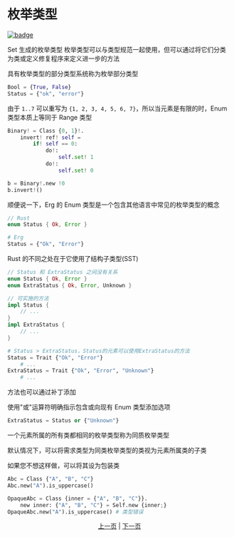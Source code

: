 # 枚举类型

[![badge](https://img.shields.io/endpoint.svg?url=https%3A%2F%2Fgezf7g7pd5.execute-api.ap-northeast-1.amazonaws.com%2Fdefault%2Fsource_up_to_date%3Fowner%3Derg-lang%26repos%3Derg%26ref%3Dmain%26path%3Ddoc/EN/syntax/type/11_enum.md%26commit_hash%3D14b0c449efc9e9da3e10a09c912a960ecfaf1c9d)](https://gezf7g7pd5.execute-api.ap-northeast-1.amazonaws.com/default/source_up_to_date?owner=erg-lang&repos=erg&ref=main&path=doc/EN/syntax/type/11_enum.md&commit_hash=14b0c449efc9e9da3e10a09c912a960ecfaf1c9d)

Set 生成的枚举类型
枚举类型可以与类型规范一起使用，但可以通过将它们分类为类或定义修复程序来定义进一步的方法

具有枚举类型的部分类型系统称为枚举部分类型

```python
Bool = {True, False}
Status = {"ok", "error"}
```

由于 `1..7` 可以重写为 `{1, 2, 3, 4, 5, 6, 7}`，所以当元素是有限的时，Enum 类型本质上等同于 Range 类型

```python
Binary! = Class {0, 1}!.
    invert! ref! self =
        if! self == 0:
            do!:
                self.set! 1
            do!:
                self.set! 0

b = Binary!.new !0
b.invert!()
```

顺便说一下，Erg 的 Enum 类型是一个包含其他语言中常见的枚举类型的概念

```rust
// Rust
enum Status { Ok, Error }
```

```python
# Erg
Status = {"Ok", "Error"}
```

Rust 的不同之处在于它使用了结构子类型(SST)

```rust
// Status 和 ExtraStatus 之间没有关系
enum Status { Ok, Error }
enum ExtraStatus { Ok, Error, Unknown }

// 可实施的方法
impl Status {
    // ...
}
impl ExtraStatus {
    // ...
}
```

```python
# Status > ExtraStatus，Status的元素可以使用ExtraStatus的方法
Status = Trait {"Ok", "Error"}
    # ...
ExtraStatus = Trait {"Ok", "Error", "Unknown"}
    # ...
```

方法也可以通过补丁添加

使用"或"运算符明确指示包含或向现有 Enum 类型添加选项

```python
ExtraStatus = Status or {"Unknown"}
```

一个元素所属的所有类都相同的枚举类型称为同质枚举类型

默认情况下，可以将需求类型为同类枚举类型的类视为元素所属类的子类

如果您不想这样做，可以将其设为包装类

```python
Abc = Class {"A", "B", "C"}
Abc.new("A").is_uppercase()

OpaqueAbc = Class {inner = {"A", "B", "C"}}.
    new inner: {"A", "B", "C"} = Self.new {inner;}
OpaqueAbc.new("A").is_uppercase() # 类型错误
```
<p align='center'>
    <a href='./10_interval.md'>上一页</a> | <a href='./12_refinement.md'>下一页</a>
</p>